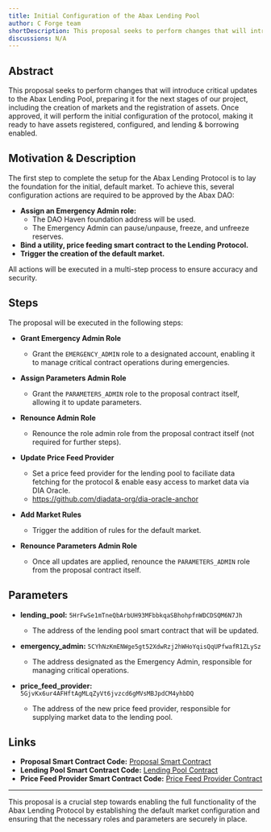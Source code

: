 ```yaml
---
title: Initial Configuration of the Abax Lending Pool
author: C Forge team
shortDescription: This proposal seeks to perform changes that will introduce critical updates to the Abax Lending Pool, preparing it for the next stages of our project, including the creation of markets and the registration of assets.
discussions: N/A
---
```


## Abstract

This proposal seeks to perform changes that will introduce critical updates to the Abax Lending Pool, preparing it for the next stages of our project, including the creation of markets and the registration of assets. Once approved, it will perform the initial configuration of the protocol, making it ready to have assets registered, configured, and lending & borrowing enabled.

## Motivation & Description

The first step to complete the setup for the Abax Lending Protocol is to lay the foundation for the initial, default market. To achieve this, several configuration actions are required to be approved by the Abax DAO:

- **Assign an Emergency Admin role:**
  - The DAO Haven foundation address will be used.
  - The Emergency Admin can pause/unpause, freeze, and unfreeze reserves.
- **Bind a utility, price feeding smart contract to the Lending Protocol.**
- **Trigger the creation of the default market.**

All actions will be executed in a multi-step process to ensure accuracy and security.

## Steps

The proposal will be executed in the following steps:

- **Grant Emergency Admin Role**

  - Grant the `EMERGENCY_ADMIN` role to a designated account, enabling it to manage critical contract operations during emergencies.

- **Assign Parameters Admin Role**

  - Grant the `PARAMETERS_ADMIN` role to the proposal contract itself, allowing it to update parameters.

- **Renounce Admin Role**

  - Renounce the role admin role from the proposal contract itself (not required for further steps).

- **Update Price Feed Provider**

  - Set a price feed provider for the lending pool to faciliate data fetching for the protocol & enable easy access to market data via DIA Oracle.
  - https://github.com/diadata-org/dia-oracle-anchor

- **Add Market Rules**

  - Trigger the addition of rules for the default market.

- **Renounce Parameters Admin Role**
  - Once all updates are applied, renounce the `PARAMETERS_ADMIN` role from the proposal contract itself.

## Parameters

- **lending_pool:** `5HrFwSe1mTneQbArbUH93MFbbkqaSBhohpfnWDCDSQM6N7Jh`
  - The address of the lending pool smart contract that will be updated.
- **emergency_admin:** `5CYhNzKmENWge5gt52XdwRzj2hWHoYqisQqUPfwafR1ZLySz`

  - The address designated as the Emergency Admin, responsible for managing critical operations.

- **price_feed_provider:** `5GjvKx6ur4AFHftAgMLqZyVt6jvzcd6gMVsMBJpdCM4yhbDQ`
  - The address of the new price feed provider, responsible for supplying market data to the lending pool.

## Links

- **Proposal Smart Contract Code:** [Proposal Smart Contract](https://alephzero.subscan.io/wasm_contract/5GXTxaJpeGpvV31cyfTFeA2c5w73HvPwZdNRPDEtrR3QYd3C?tab=contract)
- **Lending Pool Smart Contract Code:** [Lending Pool Contract](https://alephzero.subscan.io/wasm_contract/5HrFwSe1mTneQbArbUH93MFbbkqaSBhohpfnWDCDSQM6N7Jh?tab=contract)
- **Price Feed Provider Smart Contract Code:** [Price Feed Provider Contract](https://alephzero.subscan.io/wasm_contract/5GjvKx6ur4AFHftAgMLqZyVt6jvzcd6gMVsMBJpdCM4yhbDQ?tab=contract)

---

This proposal is a crucial step towards enabling the full functionality of the Abax Lending Protocol by establishing the default market configuration and ensuring that the necessary roles and parameters are securely in place.
